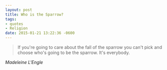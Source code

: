 ```yaml
---
layout: post
title: Who is the Sparrow?
tags:
- quotes
- Religion
date: 2015-01-21 13:22:36 -0600
---
```


<blockquote class="big">If you're going to care about the fall of the sparrow you can't pick and choose who's going to be the sparrow. It's everybody.
</blockquote>

<cite class="big">Madeleine L'Engle </cite>


